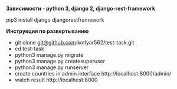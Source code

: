 **Зависимости - python 3, django 2, django-rest-framework**

pip3 install django djangorestframework



**Инструкция по развертыванию**

* git clone git@github.com:kotlyar562/test-task.git
* cd test-task
* python3 manage.py migrate
* python3 manage.py createsuperuser
* python3 manage.py runserver
* create countries in admin interface http://localhost:8000/admin/
* watch result http://localhost:8000

